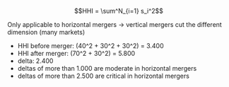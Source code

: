 
$$HHI = \sum^N_{i=1} s_i^2$$

Only applicable to horizontal mergers -> vertical mergers cut the different dimension (many markets)

- HHI before merger: (40^2 + 30^2 + 30^2) = 3.400
- HHI after merger: (70^2 + 30^2) = 5.800
- delta: 2.400 
- deltas of more than 1.000 are moderate in horizontal mergers 
- deltas of more than 2.500 are critical in horizontal mergers